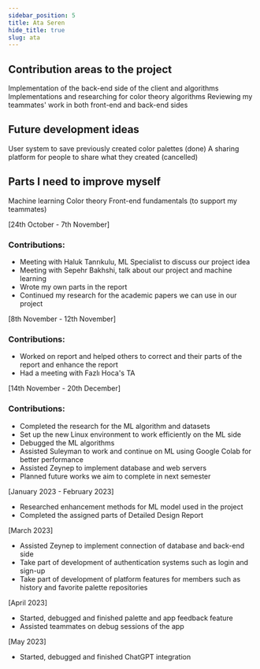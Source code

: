 ```yaml
---
sidebar_position: 5
title: Ata Seren
hide_title: true
slug: ata
---
```


## Contribution areas to the project
Implementation of the back-end side of the client and algorithms
Implementations and researching for color theory algorithms
Reviewing my teammates' work in both front-end and back-end sides

## Future development ideas
User system to save previously created color palettes (done)
A sharing platform for people to share what they created (cancelled)

## Parts I need to improve myself
Machine learning
Color theory
Front-end fundamentals (to support my teammates)

[24th October - 7th November]
### Contributions:
- Meeting with Haluk Tanrıkulu, ML Specialist to discuss our project idea
- Meeting with Sepehr Bakhshi, talk about our project and machine learning
- Wrote my own parts in the report
- Continued my research for the academic papers we can use in our project

[8th November - 12th November]
### Contributions:
- Worked on report and helped others to correct and their parts of the report and enhance the report
- Had a meeting with Fazlı Hoca's TA

[14th November - 20th December]
### Contributions:
- Completed the research for the ML algorithm and datasets
- Set up the new Linux environment to work efficiently on the ML side
- Debugged the ML algorithms
- Assisted Suleyman to work and continue on ML using Google Colab for better performance
- Assisted Zeynep to implement database and web servers
- Planned future works we aim to complete in next semester

[January 2023 - February 2023]
- Researched enhancement methods for ML model used in the project
- Completed the assigned parts of Detailed Design Report

[March 2023]
- Assisted Zeynep to implement connection of database and back-end side
- Take part of development of authentication systems such as login and sign-up
- Take part of development of platform features for members such as history and favorite palette repositories

[April 2023]
- Started, debugged and finished palette and app feedback feature
- Assisted teammates on debug sessions of the app

[May 2023]
- Started, debugged and finished ChatGPT integration




